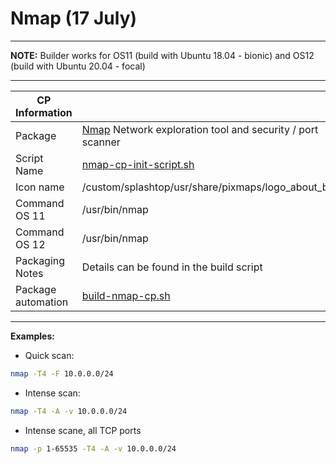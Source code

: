 # Nmap (17 July)

-----

**NOTE:** Builder works for OS11 (build with Ubuntu 18.04 - bionic) and OS12 (build with Ubuntu 20.04 - focal)

-----

|  CP Information |            |
|-----------------|------------|
| Package | [Nmap](https://nmap.org/) Network exploration tool and security / port scanner |
| Script Name | [nmap-cp-init-script.sh](build/nmap-cp-init-script.sh) |
| Icon name | /custom/splashtop/usr/share/pixmaps/logo_about_biz.png |
| Command OS 11 | /usr/bin/nmap |
| Command OS 12 | /usr/bin/nmap |
| Packaging Notes | Details can be found in the build script |
| Package automation | [build-nmap-cp.sh](build/build-nmap-cp.sh) |

-----

**Examples:**

- Quick scan:

```bash linenums="1"
nmap -T4 -F 10.0.0.0/24
```

- Intense scan:

```bash linenums="1"
nmap -T4 -A -v 10.0.0.0/24
```

- Intense scane, all TCP ports

```bash linenums="1"
nmap -p 1-65535 -T4 -A -v 10.0.0.0/24
```